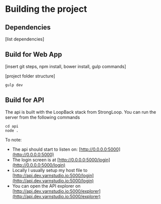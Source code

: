 
# Building the project

## Dependencies

[list dependencies]

## Build for Web App


[insert git steps, npm install, bower install, gulp commands]

[project folder structure]

    gulp dev

## Build for API

The api is built with the LoopBack stack from StrongLoop. You can run the
server from the following commands

    cd api
    node .

To note:

- The api should start to listen on: [http://0.0.0.0:5000](http://0.0.0.0:5000)
- The login screen is at [http://0.0.0.0:5000/login](http://0.0.0.0:5000/login)
- Locally I usually setup my host file to [http://api.dev.yarnstudio.io:5000/login](http://api.dev.yarnstudio.io:5000/login)
- You can open the API explorer on [http://api.dev.yarnstudio.io:5000/explorer](http://api.dev.yarnstudio.io:5000/explorer)



